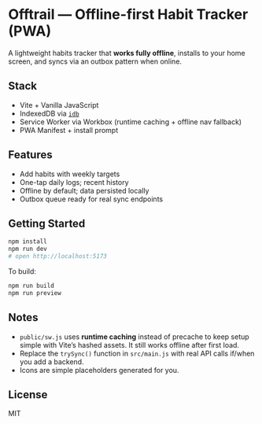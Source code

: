 # Offtrail — Offline-first Habit Tracker (PWA)

A lightweight habits tracker that **works fully offline**, installs to your home screen, and syncs via an outbox pattern when online.

## Stack
- Vite + Vanilla JavaScript
- IndexedDB via [`idb`](https://github.com/jakearchibald/idb)
- Service Worker via Workbox (runtime caching + offline nav fallback)
- PWA Manifest + install prompt

## Features
- Add habits with weekly targets
- One-tap daily logs; recent history
- Offline by default; data persisted locally
- Outbox queue ready for real sync endpoints

## Getting Started
```bash
npm install
npm run dev
# open http://localhost:5173
```
To build:
```bash
npm run build
npm run preview
```

## Notes
- `public/sw.js` uses **runtime caching** instead of precache to keep setup simple with Vite’s hashed assets. It still works offline after first load.
- Replace the `trySync()` function in `src/main.js` with real API calls if/when you add a backend.
- Icons are simple placeholders generated for you.

## License
MIT
